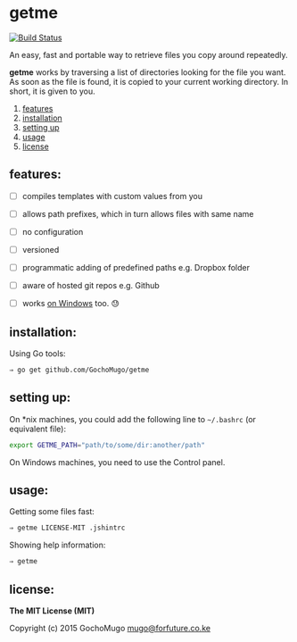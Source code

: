
# getme

[![Build Status](https://travis-ci.org/GochoMugo/getme.svg)](https://travis-ci.org/GochoMugo/getme)

An easy, fast and portable way to retrieve files you copy around repeatedly.

**getme** works by traversing a list of directories looking for the file you want. As soon as the file is found, it is copied to your current working directory. In short, it is given to you.

1. [features](#features)
1. [installation](#installation)
1. [setting up](#setup)
1. [usage](#usage)
1. [license](#license)


<a name=”features”></a>
## features:

* [ ] compiles templates with custom values from you
* [ ] allows path prefixes, which in turn allows files with same name
* [ ] no configuration
* [ ] versioned
* [ ] programmatic adding of predefined paths e.g. Dropbox folder
* [ ] aware of hosted git repos e.g. Github
* [ ] works [on Windows](#windows) too. :sweat:


<a name="installation"></a>
## installation:

Using Go tools:

```bash
⇒ go get github.com/GochoMugo/getme
```


<a name="setup"></a>
## setting up:

On *nix machines, you could add the following line to `~/.bashrc` (or equivalent file):

```sh
export GETME_PATH="path/to/some/dir:another/path"
```

On Windows machines, you need to use the Control panel.


<a name="usage"></a>
## usage:

Getting some files fast:

```bash
⇒ getme LICENSE-MIT .jshintrc
```

Showing help information:

```bash
⇒ getme
```


<a name="license"></a>
## license:

**The MIT License (MIT)**

Copyright (c) 2015 GochoMugo <mugo@forfuture.co.ke>

